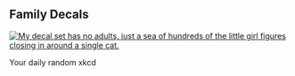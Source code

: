 ## Family Decals
[![My decal set has no adults, just a sea of hundreds of the little girl figures closing in around a single cat.](https://imgs.xkcd.com/comics/family_decals.png)](https://xkcd.com/946/ "My decal set has no adults, just a sea of hundreds of the little girl figures closing in around a single cat.")

Your daily random xkcd
